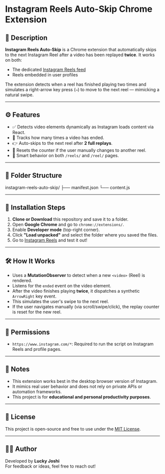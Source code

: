 # Instagram Reels Auto-Skip Chrome Extension

## 📜 Description

**Instagram Reels Auto-Skip** is a Chrome extension that automatically skips to the next Instagram Reel after a video has been replayed **twice**. It works on both:

- The dedicated [Instagram Reels feed](https://www.instagram.com/reels/)
- Reels embedded in user profiles

The extension detects when a reel has finished playing two times and simulates a right-arrow key press (`→`) to move to the next reel — mimicking a natural swipe.

---

## ⚙️ Features

- ✅ Detects video elements dynamically as Instagram loads content via React.
- 🔁 Tracks how many times a video has ended.
- 👉 Auto-skips to the next reel after **2 full replays**.
- 🔄 Resets the counter if the user manually changes to another reel.
- 🧠 Smart behavior on both `/reels/` and `/reel/` pages.

---

## 📁 Folder Structure

instagram-reels-auto-skip/
├── manifest.json
└── content.js


---

## 🚀 Installation Steps

1. **Clone or Download** this repository and save it to a folder.
2. Open **Google Chrome** and go to `chrome://extensions/`.
3. Enable **Developer mode** (top-right corner).
4. Click **"Load unpacked"** and select the folder where you saved the files.
5. Go to [Instagram Reels](https://www.instagram.com/reels/) and test it out!

---

## 🛠️ How It Works

- Uses a **MutationObserver** to detect when a new `<video>` (Reel) is rendered.
- Listens for the `ended` event on the video element.
- After the video finishes playing **twice**, it dispatches a synthetic `ArrowRight` key event.
- This simulates the user's swipe to the next reel.
- If the user navigates manually (via scroll/swipe/click), the replay counter is reset for the new reel.

---

## 🧾 Permissions

- `https://www.instagram.com/*`: Required to run the script on Instagram Reels and profile pages.

---

## 📌 Notes

- This extension works best in the desktop browser version of Instagram.
- It mimics real user behavior and does not rely on private APIs or automation frameworks.
- This project is for **educational and personal productivity purposes**.

---

## 📄 License

This project is open-source and free to use under the [MIT License](https://opensource.org/licenses/MIT).

---

## 🙋‍♂️ Author

Developed by **Lucky Joshi**  
For feedback or ideas, feel free to reach out!

